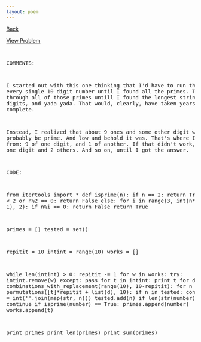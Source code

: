 ```yaml
---
layout: poem
---
```



<html><head><title>Euler - Problem 111</title>
<script type="text/javascript">

  var _gaq = _gaq || [];
  _gaq.push(['_setAccount', 'UA-16960753-5']);
  _gaq.push(['_trackPageview']);

  (function() {
    var ga = document.createElement('script'); ga.type = 'text/javascript'; ga.async = true;
    ga.src = ('https:' == document.location.protocol ? 'https://ssl' : 'http://www') + '.google-analytics.com/ga.js';
    var s = document.getElementsByTagName('script')[0]; s.parentNode.insertBefore(ga, s);
  })();

</script></head><body><p><a href="../index.html">Back</a></p>
<p><a href="http://projecteuler.net/problem=111" target="_blank">View Problem</a></p>
<pre>

COMMENTS:

I started out with this one thinking that I'd have to run through every single 10 
digit number until I found all the primes. Then, run through all of those primes 
untill I found the longest strings of digits, and yada yada. That would, clearly, 
have taken years to complete.

Instead, I realized that about 9 ones and some other digit would probably be prime. 
And low and behold it was. That's where I started from: 9 of one digit, and 1 of 
another. If that didn't work, I did 8 of one digit and 2 others. And so on, until I 
got the answer.


CODE:

from itertools import *
def isprime(n):
	if n == 2:
		return True
	elif n < 2 or n%2 == 0:
		return False
	else:
		for i in range(3, int(n**0.5 + 1), 2):
			if n%i == 0: return False
		return True

primes = []
tested = set()

repitit = 10
intint = range(10)
works = []

while len(intint) > 0:
	repitit -= 1
	for w in works:
		try:
			intint.remove(w)
		except:
			pass
	for t in intint:
		print t
		for d in combinations_with_replacement(range(10), 10-repitit):
			for n in permutations([t]*repitit + list(d), 10):
				if n in tested: 
					continue
				number = int(''.join(map(str, n)))
				tested.add(n)
				if len(str(number)) < 10:
					continue
				if isprime(number) == True:
					primes.append(number)
					works.append(t)

print primes
print len(primes)
print sum(primes)


</pre></body></html>
